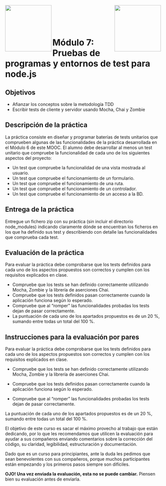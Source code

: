 <img  align="left" width="150" style="float: left;" src="https://www.upm.es/sfs/Rectorado/Gabinete%20del%20Rector/Logos/UPM/CEI/LOGOTIPO%20leyenda%20color%20JPG%20p.png">
<img  align="right" width="150" style="float: right;" src="https://miriadax.net/miriadax-theme/images/custom/logo_miriadax_new.svg">

<br/><br/><br/>

# Módulo 7: Pruebas de programas y entornos de test para node.js

## Objetivos

* Afianzar los conceptos sobre la metodología TDD
* Escribir tests de cliente y servidor usando Mocha, Chai y Zombie 

## Descripción de la práctica

La práctica consiste en diseñar y programar baterías de tests unitarios que comprueben algunas de las funcionalidades de la práctica desarrollada en el Módulo 6 de este MOOC.
El alumno debe desarrollar al menos un test unitario que compruebe la funcionalidad de cada uno de los siguientes aspectos del proyecto:

* Un test que compruebe la funcionalidad de una vista mostrada al usuario.
* Un test que compruebe el funcionamiento de un formulario.
* Un test que compruebe el funcionamiento de una ruta.
* Un test que compruebe el funcionamiento de un controlador.
* Un test que compruebe el funcionamiento de un acceso a la BD.

## Entrega de la práctica

Entregue un fichero zip con su práctica (sin incluir el directorio node_modules) indicando claramente dónde se encuentran los ficheros en los que ha definido sus test y describiendo con detalle las funcionalidades que comprueba cada test.

## Evaluación de la práctica

Para evaluar la práctica debe comprobarse que los tests definidos para cada uno de
los aspectos propuestos son correctos y cumplen con los requisitos explicados en
clase.
* Compruebe que los tests se han definido correctamente utilizando Mocha, Zombie y la librería de aserciones Chai.
* Compruebe que los tests definidos pasan correctamente cuando la aplicación funciona según lo esperado.
* Compruebe que al “romper” las funcionalidades probadas los tests dejan de pasar correctamente.
* La puntuación de cada uno de los apartados propuestos es de un 20 %, sumando entre todas un total del 100 %.

## Instrucciones para la evaluación por pares

Para evaluar la práctica debe comprobarse que los tests definidos para cada uno de los aspectos propuestos son correctos y cumplen con los requisitos explicados en clase.

* Compruebe que los tests se han definido correctamente utilizando Mocha, Zombie y la librería de aserciones Chai.

* Compruebe que los tests definidos pasan correctamente cuando la aplicación funciona según lo esperado.

* Compruebe que al “romper” las funcionalidades probadas los tests dejan de pasar correctamente.

La puntuación de cada uno de los apartados propuestos es de un 20 %, sumando entre todas un total del 100 %.

El objetivo de este curso es sacar el máximo provecho al trabajo que están dedicando, por lo que les recomendamos que utilicen la evaluación para ayudar a sus compañeros enviando comentarios sobre la corrección del código, su claridad, legibilidad, estructuración y documentación.

Dado que es un curso para principiantes, ante la duda les pedimos que sean benevolentes con sus compañeros, porque muchos participantes están empezando y los primeros pasos siempre son difíciles.

**OJO! Una vez enviada la evaluación, esta no se puede cambiar.** Piensen bien su evaluación antes de enviarla.
